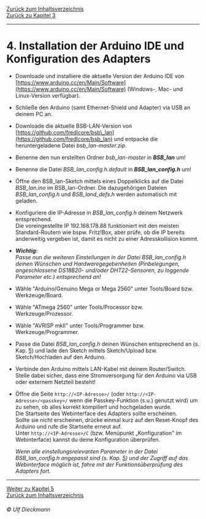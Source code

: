 [Zurück zum Inhaltsverzeichnis](inhaltsverzeichnis.md)  
[Zurück zu Kapitel 3](kap03.md)    
    
---
    

    

# 4. Installation der Arduino IDE und Konfiguration des Adapters #

-   Downloade und installiere die aktuelle Version der Arduino IDE von
    [https://www.arduino.cc/en/Main/Software](https://www.arduino.cc/en/Main/Software)
    (Windows-, Mac- und Linux-Version verfügbar).

-   Schließe den Arduino (samt Ethernet-Shield und Adapter) via USB an
    deinem PC an.

-   Downloade die aktuelle BSB-LAN-Version von
    [https://github.com/fredlcore/bsb\_lan](https://github.com/fredlcore/bsb_lan)
    und entpacke die heruntergeladene Datei *bsb\_lan-master.zip*.

-   Benenne den nun erstellten Ordner *bsb\_lan-master* in
    ***BSB\_lan*** um!

-   Benenne die Datei *BSB\_lan\_config.h.default* in
    ***BSB\_lan\_config.h*** um!

-   Öffne den BSB\_lan-Sketch mittels eines Doppelklicks auf die Datei
    *BSB\_lan.ino* im BSB\_lan-Ordner. Die dazugehörigen Dateien
    *BSB\_lan\_config.h* und *BSB\_land\_defs.h* werden automatisch mit
    geladen.

-   Konfiguriere die IP-Adresse in *BSB\_lan\_config.h* deinem Netzwerk
    entsprechend.  
    Die voreingestellte IP 192.168.178.88 funktioniert mit den meisten
    Standard-Routern wie bspw. Fritz!Box, aber prüfe, ob die IP bereits
    anderweitig vergeben ist, damit es nicht zu einer Adresskollision
    kommt.

-   ***Wichtig:***  
    *Passe nun die weiteren Einstellungen in der Datei
    BSB\_lan\_config.h deinen Wünschen und Hardwaregegebenheiten
    (Pinbelegungen, angeschlossene DS18B20- und/oder DHT22-Sensoren, zu
    loggende Parameter etc.) entsprechend an!*

-   Wähle \"Arduino/Genuino Mega or Mega 2560\" unter Tools/Board bzw.
    Werkzeuge/Board.

-   Wähle \"ATmega 2560\" unter Tools/Processor bzw.
    Werkzeuge/Prozessor.

-   Wähle \"AVRISP mkII\" unter Tools/Programmer bzw.
    Werkzeuge/Programmer.

-   Passe die Datei *BSB\_lan\_config.h* deinen Wünschen entsprechend an
    (s. Kap. [5](kap05.md)) und lade den Sketch mittels Sketch/Upload
    bzw. Sketch/Hochladen auf den Arduino.

-   Verbinde den Arduino mittels LAN-Kabel mit deinem Router/Switch.
    Stelle dabei sicher, dass eine Stromversorgung für den Arduino via
    USB oder externem Netzteil besteht!

-   Öffne die Seite `http://<IP-Adresse>/` (oder
    `http://<IP-Adresse>/<passkey>/` wenn die Passkey-Funktion (s.u.)
    genutzt wird) um zu sehen, ob alles korrekt kompiliert und
    hochgeladen wurde.  
    Die Startseite des Webinterface des Adapters sollte erscheinen.  
    Sollte sie nicht erscheinen, drücke einmal kurz auf den Reset-Knopf
    des Arduino und rufe die Startseite erneut auf.  
    Unter `http://<IP-Adresse>/C` (bzw. Menüpunkt „Konfiguration" im
    Webinterface) kannst du deine Konfiguration überprüfen.  
    
    *Wenn alle einstellungsrelevanten Parameter in der Datei
    BSB\_lan\_config.h angepasst sind (s. Kap. [5](kap05.md)) und der
    Zugriff auf das Webinterface möglich ist, fahre mit der
    Funktionsüberprüfung des Adapters fort.*

       
    
---
    

     
[Weiter zu Kapitel 5](kap05.md)      
[Zurück zum Inhaltsverzeichnis](inhaltsverzeichnis.md)   
    
###### *&copy; Ulf Dieckmann*


